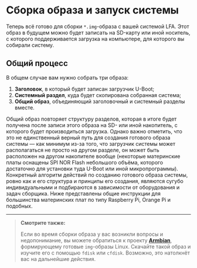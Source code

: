 # Сборка образа и запуск системы

Теперь всё готово для сборки `*.img`-образа с вашей системой LFA. Этот образ в будущем можно будет записать на SD-карту или иной носитель, с которого поддерживается загрузка на компьютере, для которого вы собирали систему.

## Общий процесс

В общем случае вам нужно собрать три образа:

1. **Заголовок**, в который будет записан загрузчик U-Boot;
2. **Системный раздел**, куда будет скопирована собранная система;
3. **Общий образ**, объединяющий заголовочный и системный разделы вместе.

Общий образ повторяет структуру разделов, которая в итоге будет получена после записи этого образа на SD- или иной накопитель, с которого будет производиться загрузка. Однако важно отметить, что это не единственный верный путь для создания готового образа системы — как минимум из-за того, что загрузчик системы может располагаться не просто на другом разделе, он может быть расположен на другом накопителе вообще (некоторые материнские платы оснащены SPI NOR Flash небольшого объёма, которого достаточно для установки туда U-Boot или иной микропрограммы). Конкретный алгоритм действий по созданию готового образа системы, ровно как и его структура и принципы его создания, являются сугубо индивидуальными и подбираются в зависимости от оборудования и задач сборщика. Ниже представлены общие инструкции для большинства материнских плат по типу Raspberry Pi, Orange Pi и подобных.

---

> **Смотрите также:**
>
> Если во время сборки образа у вас возникли вопросы и недопонимание, вы можете обратиться к проекту [**Armbian**](https://www.armbian.com/), формирующему готовые `img`-образы Linux. Скачайте такой образ и изучите его с помощью `fdisk` или `cfdisk`. Возможно, это натолкнёт вас на дальнейшие действия.
